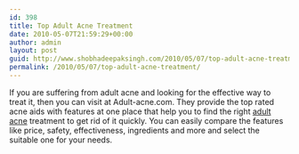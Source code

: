 ```yaml
---
id: 398
title: Top Adult Acne Treatment
date: 2010-05-07T21:59:29+00:00
author: admin
layout: post
guid: http://www.shobhadeepaksingh.com/2010/05/07/top-adult-acne-treatment/
permalink: /2010/05/07/top-adult-acne-treatment/
---
```

If you are suffering from adult acne and looking for the effective way to treat it, then you can visit at Adult-acne.com. They provide the top rated acne aids with features at one place that help you to find the right [adult acne](http://adult-acne.com/) treatment to get rid of it quickly. You can easily compare the features like price, safety, effectiveness, ingredients and more and select the suitable one for your needs.